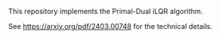 This repository implements the Primal-Dual iLQR algorithm.

See https://arxiv.org/pdf/2403.00748 for the technical details.
